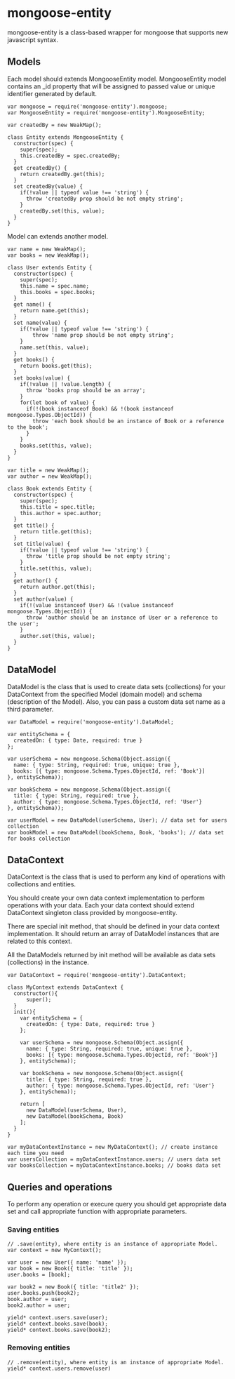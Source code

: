 # mongoose-entity
mongoose-entity is a class-based wrapper for mongoose that supports new javascript syntax.

## Models
Each model should extends MongooseEntity model. MongooseEntity model contains an _id property that will be assigned to passed value or unique identifier generated by default.
```
var mongoose = require('mongoose-entity').mongoose;
var MongooseEntity = require('mongoose-entity').MongooseEntity;

var createdBy = new WeakMap();

class Entity extends MongooseEntity {
  constructor(spec) {
    super(spec);
    this.createdBy = spec.createdBy;
  }
  get createdBy() {
    return createdBy.get(this);
  }
  set createdBy(value) {
    if(!value || typeof value !== 'string') {
      throw 'createdBy prop should be not empty string';
    }
    createdBy.set(this, value);
  }
}
```
Model can extends another model.
```
var name = new WeakMap();
var books = new WeakMap();

class User extends Entity {
  constructor(spec) {
    super(spec);
    this.name = spec.name;
    this.books = spec.books;
  }
  get name() {
    return name.get(this);
  }
  set name(value) {
    if(!value || typeof value !== 'string') {
        throw 'name prop should be not empty string';
    }
    name.set(this, value);
  }
  get books() {
    return books.get(this);
  }
  set books(value) {
    if(!value || !value.length) {
      throw 'books prop should be an array';
    }
    for(let book of value) {
      if(!(book instanceof Book) && !(book instanceof mongoose.Types.ObjectId)) {
        throw 'each book should be an instance of Book or a reference to the book';
      }
    }
    books.set(this, value);
  }
}

var title = new WeakMap();
var author = new WeakMap();

class Book extends Entity {
  constructor(spec) {
    super(spec);
    this.title = spec.title;
    this.author = spec.author;
  }
  get title() {
    return title.get(this);
  }
  set title(value) {
    if(!value || typeof value !== 'string') {
      throw 'title prop should be not empty string';
    }
    title.set(this, value);
  }
  get author() {
    return author.get(this);
  }
  set author(value) {
    if(!(value instanceof User) && !(value instanceof mongoose.Types.ObjectId)) {
      throw 'author should be an instance of User or a reference to the user';
    }
    author.set(this, value);
  }
}
```
## DataModel
DataModel is the class that is used to create data sets (collections) for your DataContext from the specified Model (domain model) and schema (description of the Model). Also, you can pass a custom data set name as a third parameter.
```
var DataModel = require('mongoose-entity').DataModel;

var entitySchema = {
  createdOn: { type: Date, required: true }
};
        
var userSchema = new mongoose.Schema(Object.assign({
  name: { type: String, required: true, unique: true },
  books: [{ type: mongoose.Schema.Types.ObjectId, ref: 'Book'}]
}, entitySchema));
        
var bookSchema = new mongoose.Schema(Object.assign({
  title: { type: String, required: true },
  author: { type: mongoose.Schema.Types.ObjectId, ref: 'User'}
}, entitySchema));
        
var userModel = new DataModel(userSchema, User); // data set for users collection
var bookModel = new DataModel(bookSchema, Book, 'books'); // data set for books collection
```
## DataContext
DataContext is the class that is used to perform any kind of operations with collections and entities.

You should create your own data context implementation to perform operations with your data. Each your data context should extend DataContext singleton class provided by mongoose-entity.

There are special init method, that should be defined in your data context implementation. It should return an array of DataModel instances that are related to this context.

All the DataModels returned by init method will be available as data sets (collections) in the instance.
```
var DataContext = require('mongoose-entity').DataContext;

class MyContext extends DataContext {
  constructor(){
      super();
  }
  init(){
    var entitySchema = {
      createdOn: { type: Date, required: true }
    };

    var userSchema = new mongoose.Schema(Object.assign({
      name: { type: String, required: true, unique: true },
      books: [{ type: mongoose.Schema.Types.ObjectId, ref: 'Book'}]
    }, entitySchema));

    var bookSchema = new mongoose.Schema(Object.assign({
      title: { type: String, required: true },
      author: { type: mongoose.Schema.Types.ObjectId, ref: 'User'}
    }, entitySchema));

    return [
      new DataModel(userSchema, User),
      new DataModel(bookSchema, Book)
    ];
  }
}

var myDataContextInstance = new MyDataContext(); // create instance each time you need 
var usersCollection = myDataContextInstance.users; // users data set
var booksCollection = myDataContextInstance.books; // books data set
```
## Queries and operations
To perform any operation or execure query you should get appropriate data set and call appropriate function with appropriate parameters.
### Saving entities
```
// .save(entity), where entity is an instance of appropriate Model.
var context = new MyContext();

var user = new User({ name: 'name' });
var book = new Book({ title: 'title' });
user.books = [book];

var book2 = new Book({ title: 'title2' });
user.books.push(book2);
book.author = user;
book2.author = user;

yield* context.users.save(user);
yield* context.books.save(book);
yield* context.books.save(book2);
```
### Removing entities
```
// .remove(entity), where entity is an instance of appropriate Model.
yield* context.users.remove(user)
```
